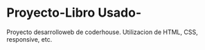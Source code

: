 # Proyecto-Libro Usado-
Proyecto desarrolloweb de coderhouse. Utilizacion de HTML, CSS, responsive, etc. 

